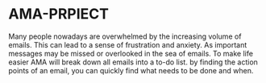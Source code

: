 # AMA-PRPIECT
Many people nowadays are overwhelmed by the increasing volume of emails. This can lead to a sense of frustration and anxiety. As important messages may be missed or overlooked in the sea of emails.
To make life easier AMA will break down all emails into a to-do list. by finding the action points of an email, you can quickly find what needs to be done and when.
